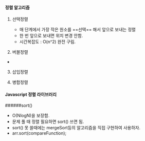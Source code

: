 #### 정렬 알고리즘
1. 선택정렬
	- 매 단계에서 가장 작은 원소를 ==선택== 해서 앞으로 보내는 정렬
	- 한 번 앞으로 보내면 위치 변경 안함.
	- 시간복잡도 :  O(n^2) 완전 구림.


2. 버블정렬
  - 

3. 삽입정렬

4. 병합정렬

#### Javascript 정렬 라이브러리
######sort()
  - O(NlogN)을 보장함.
  - 문제 풀 때 정렬 필요하면 sort() 쓰면 됨.
  - sort() 못 쓸때에는 mergeSort등의 알고리즘을 직접 구현하여 사용하자.
  - arr.sort(compareFunction);


